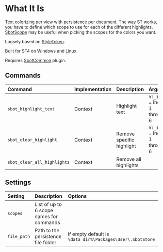 # What It Is

Text colorizing per view with persistence per document.
The way ST works, you have to define which scope to use for each of the different highlights.
[SbotScope](https://github.com/cepthomas/SbotScope) may be useful when picking the scopes for the colors you want.

Loosely based on [StyleToken](https://packagecontrol.io/packages/StyleToken).

Built for ST4 on Windows and Linux.

Requires [SbotCommon](https://github.com/cepthomas/SbotCommon) plugin.

## Commands
| Command                    | Implementation | Description                   | Args         |
| :--------                  | :-------       | :-------                      | :--------    |
| `sbot_highlight_text`      | Context        | Highlight text                | `hl_index` = index 1 through 6 |
| `sbot_clear_highlight`     | Context        | Remove specific highlight     | `hl_index` = index 1 through 6 |
| `sbot_clear_all_highlights`| Context        | Remove all highlights         |  |

## Settings
| Setting              | Description                              | Options   |
| :--------            | :-------                                 | :------   |
| `scopes`             | List of up to 6 scope names for commands |           |
| `file_path`          | Path to the persistence file folder      | if empty default is `%data_dir%\Packages\User\.SbotStore` |
